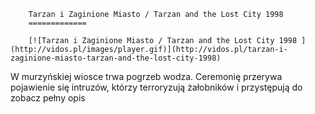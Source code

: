 
        Tarzan i Zaginione Miasto / Tarzan and the Lost City 1998 
        =============
        
        [![Tarzan i Zaginione Miasto / Tarzan and the Lost City 1998 ](http://vidos.pl/images/player.gif)](http://vidos.pl/tarzan-i-zaginione-miasto-tarzan-and-the-lost-city-1998)
        
        
 W murzyńskiej wiosce trwa pogrzeb wodza. Ceremonię przerywa pojawienie się intruzów, którzy terroryzują żałobników i przystępują do zobacz pełny opis
    
